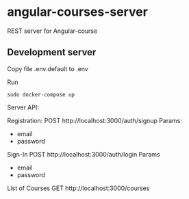 # angular-courses-server
REST server for Angular-course

## Development server

Copy file .env.default to .env

Run
```
sudo docker-compose up
```

Server API:

Registration:
POST http://localhost:3000/auth/signup
Params:
- email
- password

Sign-In
POST http://localhost:3000/auth/login
Params
- email
- password

List of Courses
GET http://localhost:3000/courses


